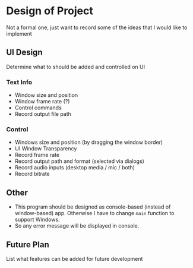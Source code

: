 # Design of Project

Not a formal one, just want to record some of the ideas that I would like to implement

## UI Design

Determine what to should be added and controlled on UI

### Text Info

* Window size and position  
* Window frame rate (?)  
* Control commands  
* Record output file path  


### Control

* Windows size and position (by dragging the window border)  
* UI Window Transparency  
* Record frame rate  
* Record output path and format (selected via dialogs)  
* Record audio inputs (desktop media / mic / both)  
* Record bitrate  

## Other

* This program should be designed as console-based (instead of window-based) app. Otherwise I have to change `main` function to support Windows.  
* So any error message will be displayed in console.  

## Future Plan  

List what features can be added for future development  

